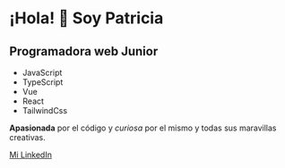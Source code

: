 # ¡Hola! 👋 Soy Patricia

## Programadora web Junior
  - JavaScript
  - TypeScript
  - Vue
  - React
  - TailwindCss

    
**Apasionada** por el código y *curiosa* por el mismo y todas sus maravillas creativas.<br/>

[Mi LinkedIn](https://www.linkedin.com/in/patricia-garc%C3%ADa-gonz%C3%A1lez-6299561b3/)

<!--
**PatriciaGG02/PatriciaGG02** is a ✨ _special_ ✨ repository because its `README.md` (this file) appears on your GitHub profile.

Here are some ideas to get you started:

- 🔭 I’m currently working on ...
- 🌱 I’m currently learning ...
- 👯 I’m looking to collaborate on ...
- 🤔 I’m looking for help with ...
- 💬 Ask me about ...
- 📫 How to reach me: ...
- 😄 Pronouns: ...
- ⚡ Fun fact: ...
-->
